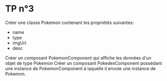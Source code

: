 # TP n°3

Créer une classe Pokemon contenant les propriétés suivantes: 
- name
- type
- imgUrl
- desc

Créer un composant PokemonComponent qui affiche les données d'un objet de type Pokemon
Créer un composant PokedexComponent possédant une instance de PokemonComponent
à laquelle il envoie une instance de Pokemon.